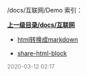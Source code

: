 /docs/互联网/Demo 索引：


**[上一级目录/docs/互联网](/docs/互联网/index.md)**

- [html转换成markdown](/docs/互联网/Demo/html转换成markdown.md)

- [share-html-block](/docs/互联网/Demo/share-html-block.md)


<font size=2 color='grey'> 2020-03-12 02:17 </font>